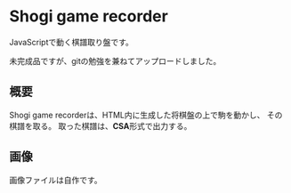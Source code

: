 # Shogi game recorder
JavaScriptで動く棋譜取り盤です。

未完成品ですが、gitの勉強を兼ねてアップロードしました。

## 概要
Shogi game recorderは、HTML内に生成した将棋盤の上で駒を動かし、
その棋譜を取る。
取った棋譜は、**CSA**形式で出力する。


## 画像
画像ファイルは自作です。
